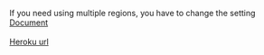 If you need using multiple regions, you have to change the setting<br>
[Document](https://docs.aws.amazon.com/AmazonS3/latest/dev/WebsiteEndpoints.html)<br/>
<br/>
[Heroku url](https://rediss3upload.herokuapp.com/index.php)